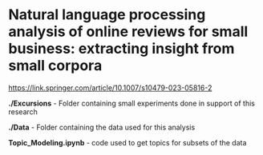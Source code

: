 # Natural language processing analysis of online reviews for small business: extracting insight from small corpora
https://link.springer.com/article/10.1007/s10479-023-05816-2

**./Excursions** - Folder containing small experiments done in support of this research

**./Data** - Folder containing the data used for this analysis

**Topic_Modeling.ipynb** - code used to get topics for subsets of the data


